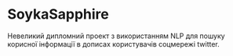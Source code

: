 # SoykaSapphire

Невеликий дипломний проект з використанням NLP для пошуку корисної інформації в дописах користувачів соцмережі twitter.

